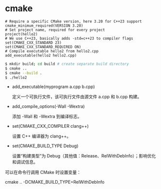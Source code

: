 # cmake

```
# Require a specific CMake version, here 3.20 for C++23 support
cmake_minimum_required(VERSION 3.20)
# Set project name, required for every project
project(hello2)
# We use C++23, basically adds -std=c++23 to compiler flags
set(CMAKE_CXX_STANDARD 23)
set(CMAKE_CXX_STANDARD_REQUIRED ON)
# Compile executable hello2 from hello2.cpp
add_executable(hello2 hello2.cpp)
```

```sh
$ mkdir build; cd build # create separate build directory
$ cmake ..
$ cmake --build .
$ ./hello2
```

- add_executable(myprogram a.cpp b.cpp)

  定义一个可执行文件，该可执行文件由源文件 a.cpp 和 b.cpp 构建。

- add_compile_options(-Wall -Wextra)

  添加 -Wall 和 -Wextra 到编译标志。

- set(CMAKE_CXX_COMPILER clang++)

  设置 C++ 编译器为 clang++。

- set(CMAKE_BUILD_TYPE Debug)

  设置“构建类型”为 Debug（其他值：Release、RelWithDebInfo）；影响优化和调试信息。

可以在命令行调用 CMake 时设置变量：

cmake .. -DCMAKE_BUILD_TYPE=RelWithDebInfo